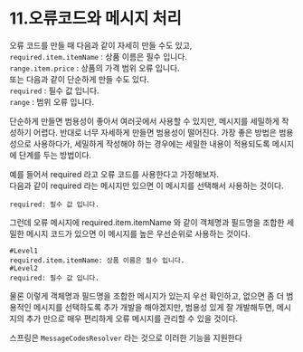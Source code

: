 # 11.오류코드와 메시지 처리

오류 코드를 만들 때 다음과 같이 자세히 만들 수도 있고,  
`required.item.itemName` : 상품 이름은 필수 입니다.  
`range.item.price` : 상품의 가격 범위 오류 입니다.  
또는 다음과 같이 단순하게 만들 수도 있다.  
`required` : 필수 값 입니다.  
`range` : 범위 오류 입니다.  

단순하게 만들면 범용성이 좋아서 여러곳에서 사용할 수 있지만, 메시지를 세밀하게 작성하기 어렵다. 
반대로 너무 자세하게 만들면 범용성이 떨어진다. 가장 좋은 방법은 범용성으로 사용하다가, 세밀하게
작성해야 하는 경우에는 세밀한 내용이 적용되도록 메시지에 단계를 두는 방법이다.

예를 들어서 required 라고 오류 코드를 사용한다고 가정해보자.  
다음과 같이 required 라는 메시지만 있으면 이 메시지를 선택해서 사용하는 것이다.  
```properties 
required: 필수 값 입니다.
```

그런데 오류 메시지에 required.item.itemName 와 같이 객체명과 필드명을 조합한 세밀한 메시지
코드가 있으면 이 메시지를 높은 우선순위로 사용하는 것이다.
```properties
#Level1
required.item.itemName: 상품 이름은 필수 입니다.
#Level2
required: 필수 값 입니다.
```
물론 이렇게 객체명과 필드명을 조합한 메시지가 있는지 우선 확인하고, 없으면 좀 더 범용적인 메시지를
선택하도록 추가 개발을 해야겠지만, 범용성 있게 잘 개발해두면, 메시지의 추가 만으로 매우 편리하게 오류
메시지를 관리할 수 있을 것이다.

스프링은 `MessageCodesResolver` 라는 것으로 이러한 기능을 지원한다